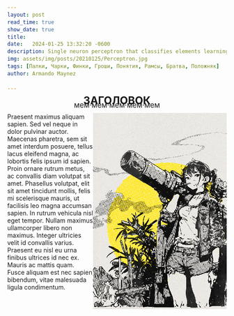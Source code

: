 ```yaml
---
layout: post
read_time: true
show_date: true
title:   
date:   2024-01-25 13:32:20 -0600
description: Single neuron perceptron that classifies elements learning quite quickly.
img: assets/img/posts/20210125/Perceptron.jpg 
tags: [Палки, Чарки, Финки, Гроши, Понятия, Рамсы, Братва, Положняк]
author: Armando Maynez

---
```

<style>
   p.dline {
    line-height: 0.5;
   }
     </style>
<p style="text-align: center;" class="dline"><big><big><big><b>ЗАГОЛОВОК</b></big></big></big><br>
<big>мем·мем·мем·мем·мем</big></p>

<img align="right" src='./assets/img/posts/stock/yellow.png'>

Praesent maximus aliquam sapien. Sed vel neque in dolor pulvinar auctor. Maecenas pharetra, sem sit amet interdum posuere, tellus lacus eleifend magna, ac lobortis felis ipsum id sapien. Proin ornare rutrum metus, ac convallis diam volutpat sit amet. Phasellus volutpat, elit sit amet tincidunt mollis, felis mi scelerisque mauris, ut facilisis leo magna accumsan sapien. In rutrum vehicula nisl eget tempor. Nullam maximus ullamcorper libero non maximus. Integer ultricies velit id convallis varius. Praesent eu nisl eu urna finibus ultrices id nec ex. Mauris ac mattis quam. Fusce aliquam est nec sapien bibendum, vitae malesuada ligula condimentum.

